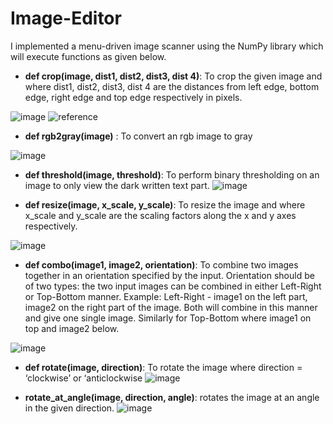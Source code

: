 # Image-Editor

I implemented a menu-driven image scanner using the NumPy library which will execute functions as given below.

* **def crop(image, dist1, dist2, dist3, dist 4)**: To crop the given image and where dist1, dist2, dist3, dist 4 are the
distances from left edge, bottom edge, right edge and top edge
respectively in pixels.

![image](https://user-images.githubusercontent.com/83055325/216031476-a28dbfa5-5d56-4bcc-89ba-2b91cb0f44d5.png)
![reference](https://user-images.githubusercontent.com/83055325/216030403-cd213bcb-538a-404e-8082-518505ca18f9.jpg)


* **def rgb2gray(image)** :
To convert an rgb image to gray

![image](https://user-images.githubusercontent.com/83055325/216031558-146d3a83-5df0-445e-ab25-d3c2b9e482cd.png)

* **def threshold(image, threshold)**:
To perform binary thresholding on an image to only view the dark written
text part.
![image](https://user-images.githubusercontent.com/83055325/216031599-33ecb55c-32dd-4640-b363-fc2af2c6e4b3.png)

* **def resize(image, x_scale, y_scale)**:
To resize the image and where x_scale and y_scale are the scaling factors
along the x and y axes respectively.

![image](https://user-images.githubusercontent.com/83055325/216031650-ae80d8f0-4ecc-4dae-8483-99564310f294.png)

* **def combo(image1, image2, orientation)**:
To combine two images together in an orientation specified by the input.
Orientation should be of two types: the two input images can be combined
in either Left-Right or Top-Bottom manner.
Example: Left-Right - image1 on the left part, image2 on the right part of
the image. Both will combine in this manner and give one single image.
Similarly for Top-Bottom where image1 on top and image2 below.

![image](https://user-images.githubusercontent.com/83055325/216032103-e67336fb-ff2e-4a9b-ba7f-2c0b4d2bdd31.png)

* **def rotate(image, direction)**:
To rotate the image where direction = ‘clockwise’ or ‘anticlockwise
![image](https://user-images.githubusercontent.com/83055325/216031693-eaa48617-c354-4f81-8133-19fef2dc9ed4.png)

* **rotate_at_angle(image, direction, angle)**: rotates the
image at an angle in the given direction.
![image](https://user-images.githubusercontent.com/83055325/216031744-c65f47f0-2de3-46c9-9d76-26c27def7b7c.png)
